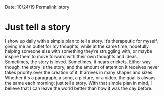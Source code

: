 Date: 10/24/19
Permalink: story

# Just tell a story

I show up daily with a simple plan to tell a story. It’s therapeutic for myself, giving me an outlet for my thoughts, while at the same time, hopefully, helping someone else with something they’re struggling with, or maybe inspire them to move forward with their own thoughts and ideas. Sometimes, the story is loved. Sometimes, it hears crickets. Either way though, the story is the story, and the amount of attention it receives never takes priority over the creation of it. It arrives in many shapes and sizes. Whether it's a paragraph, a song, a picture, or a video, the goal is always the same each morning: just tell a story. With that simple plan in mind, I believe that I can leave the world better than how it was the day before.